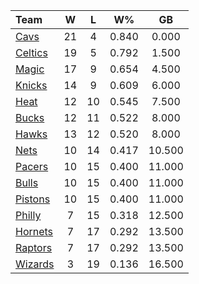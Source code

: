 | Team                            |  W  |  L  |  W%   |   GB   |
|:--------------------------------|:---:|:---:|:-----:|:------:|
| [Cavs](/r/clevelandcavs)        | 21  |  4  | 0.840 | 0.000  |
| [Celtics](/r/bostonceltics)     | 19  |  5  | 0.792 | 1.500  |
| [Magic](/r/OrlandoMagic)        | 17  |  9  | 0.654 | 4.500  |
| [Knicks](/r/NYKnicks)           | 14  |  9  | 0.609 | 6.000  |
| [Heat](/r/heat)                 | 12  | 10  | 0.545 | 7.500  |
| [Bucks](/r/MkeBucks)            | 12  | 11  | 0.522 | 8.000  |
| [Hawks](/r/AtlantaHawks)        | 13  | 12  | 0.520 | 8.000  |
| [Nets](/r/GoNets)               | 10  | 14  | 0.417 | 10.500 |
| [Pacers](/r/pacers)             | 10  | 15  | 0.400 | 11.000 |
| [Bulls](/r/chicagobulls)        | 10  | 15  | 0.400 | 11.000 |
| [Pistons](/r/DetroitPistons)    | 10  | 15  | 0.400 | 11.000 |
| [Philly](/r/sixers)             |  7  | 15  | 0.318 | 12.500 |
| [Hornets](/r/CharlotteHornets)  |  7  | 17  | 0.292 | 13.500 |
| [Raptors](/r/torontoraptors)    |  7  | 17  | 0.292 | 13.500 |
| [Wizards](/r/washingtonwizards) |  3  | 19  | 0.136 | 16.500 |